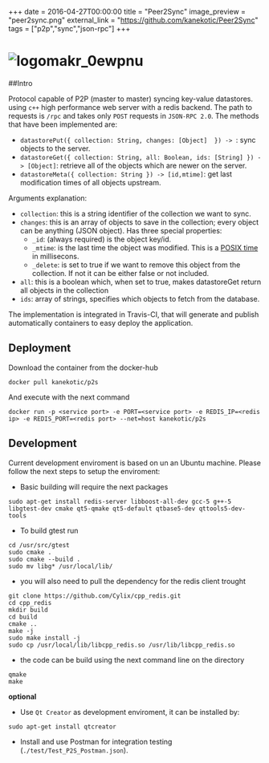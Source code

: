 +++
date = 2016-04-27T00:00:00
title = "Peer2Sync"
image_preview = "peer2sync.png"
external_link = "https://github.com/kanekotic/Peer2Sync"
tags = ["p2p","sync","json-rpc"]
+++
# ![logomakr_0ewpnu](https://cloud.githubusercontent.com/assets/3071208/17784932/e2b96a14-657e-11e6-9cf9-ad0000e3e18c.png)

##Intro

Protocol capable of P2P (master to master) syncing key-value datastores. using ```c++``` high performance web server with a redis backend. The path to requests is ```/rpc``` and takes only ```POST``` requests in ```JSON-RPC 2.0```. The  methods that have been implemented are:

- ```datastorePut({ collection: String, changes: [Object]  }) -> ```: sync objects to the server.
- ```datastoreGet({ collection: String, all: Boolean, ids: [String] }) -> [Object]```: retrieve all of the objects which are newer on the server.
- ```datastoreMeta({ collection: String }) -> [id,mtime]```: get last modification times of all objects upstream.

Arguments explanation:

- ```collection```: this is a string identifier of the collection we want to sync.
- ```changes```: this is an array of objects to save in the collection; every object can be anything (JSON object). Has three special properties:
  - ```_id```: (always required) is the object key/id. 
  - ```_mtime```: is the last time the object was modified. This is a [POSIX time](https://en.wikipedia.org/wiki/Unix_time) in millisecons.
  - ```_delete```: is set to true if we want to remove this object from the collection. If not it can be either false or not included.
- ```all```: this is a boolean which, when set to true, makes datastoreGet return all objects in the collection
- ```ids```: array of strings, specifies which objects to fetch from the database.

The implementation is integrated in Travis-CI, that will generate and publish automatically containers to easy deploy the application.


## Deployment

Download the container from the docker-hub

```
docker pull kanekotic/p2s
```

And execute with the next command

```
docker run -p <service port> -e PORT=<service port> -e REDIS_IP=<redis ip> -e REDIS_PORT=<redis port> --net=host kanekotic/p2s
```

## Development

Current development enviroment is based on un an Ubuntu machine. Please follow the next steps to setup the enviroment: 

- Basic building will require the next packages

```
sudo apt-get install redis-server libboost-all-dev gcc-5 g++-5 libgtest-dev cmake qt5-qmake qt5-default qtbase5-dev qttools5-dev-tools
```

- To build gtest run 

```
cd /usr/src/gtest
sudo cmake .
sudo cmake --build . 
sudo mv libg* /usr/local/lib/
```

- you will also need to pull the dependency for the redis client trought

```
git clone https://github.com/Cylix/cpp_redis.git 
cd cpp_redis 
mkdir build 
cd build 
cmake .. 
make -j 
sudo make install -j 
sudo cp /usr/local/lib/libcpp_redis.so /usr/lib/libcpp_redis.so
```

- the code can be build using the next command line on the directory

```
qmake 
make
```

**optional**

- Use ```Qt Creator``` as development enviroment, it can be installed by:

```
sudo apt-get install qtcreator
```

- Install and use Postman for integration testing (```./test/Test_P2S_Postman.json```).
